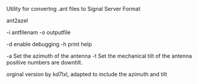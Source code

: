 Utility for convertng .ant files to Signal Server Format

ant2azel

-i antfilenam
-o outputfile


-d enable debugging
-h print help

-a Set the azimuth of the antenna
-t Set the mechanical tilt of the antenna  positive numbers are downtilt.

orginal version by kd7lxl, adapted to include the azimuth and tilt
